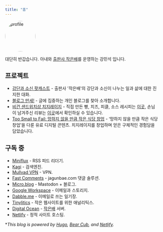 ```yaml
---
title: "홈"
---
```

<style>
img {
    width: 100px;
    height: 100px;
    border-radius: 50%;
}
</style>
![profile](https://micro.kangminsuk.com/uploads/2024/profile.jpg)

대단히 반갑습니다. 아내와 [출판사 작은배](https://jagunbae.com/about/)를 운영하는 강민석 입니다.

## 프로젝트
- [강단과 소신 팟캐스트](https://www.youtube.com/playlist?list=PLxwFutPC1Kq53Iam6OeVNUNdpFJqK5ArH) - 출판사 '작은배'의 강단과 소신이 나누는 일과 삶에 대한 진지한 대화.
- [블로그 만세!](http://blogmansae.com/) - 글에 집중하는 개인 블로그를 찾아 소개합니다. 
- [비건 샌드위치샵 치지레이지](https://jagunbae.com/tag/work/) - 직접 만든 빵, 치즈, 피클, 소스 레시피는 [이곳](https://jagunbae.com/tag/food/), 손님이 남겨주신 리뷰는 [이곳](https://reviews.cheesylazy.com/)에서 확인하실 수 있습니다.
- [Too Small to Fail: 망하지 않을 만큼 작은 식당 창업](https://jagunbae.com/too-small-to-fail/) - ‘망하지 않을 만큼 작은 식당 창업’을 다룬 유료 디지털 콘텐츠. 치지레이지를 창업하며 얻은 구체적인 경험담을 담았습니다.

## 구독 중
- [Miniflux](https://miniflux.app/) - RSS 피드 리더기.
- [Kagi](https://kagi.com/) - 검색엔진.
- [Mullvad VPN](https://mullvad.net/en) - VPN.
- [Fast Comments](https://fastcomments.com/) - jagunbae.com 댓글 솔루션.
- [Micro.blog](https://micro.kangminsuk.com/) - Mastodon + 블로그.
- [Google Workspace](https://workspace.google.com/) - 이메일과 스토리지.
- [Dabble.me](https://workspace.google.com/) - 이메일로 쓰는 일기장.
- [Tinylitics](https://tinylytics.app/) - 작은 웹사이트를 위한 애널리틱스.
- [Digital Ocean](https://www.digitalocean.com/) - [작은배](https://jagunbae.com/) 서버.
- [Netlify](https://www.netlify.com/) - 정적 사이트 호스팅.

**This blog is powered by [Hugo](https://gohugo.io/), [Bear Cub](https://github.com/clente/hugo-bearcub), and [Netlify](https://www.netlify.com/).*